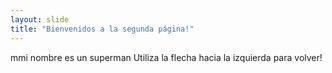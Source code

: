 ```yaml
---
layout: slide
title: "Bienvenidos a la segunda página!"
---
```

mmi nombre es un superman
Utiliza la flecha hacia la izquierda para volver!
